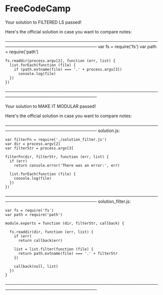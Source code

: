 # FreeCodeCamp

Your solution to FILTERED LS passed!

Here's the official solution in case you want to compare notes:

────────────────────────────────────────────────────────────────────────────────
    var fs = require('fs')
    var path = require('path')
    
    fs.readdir(process.argv[2], function (err, list) {
      list.forEach(function (file) {
        if (path.extname(file) === '.' + process.argv[3])
          console.log(file)
      })
    })
    
────────────────────────────────────────────────────────────────────────────────

Your solution to MAKE IT MODULAR passed!

Here's the official solution in case you want to compare notes:

────────────────────────────────────────────────────────────────────────────────
solution.js:

    var filterFn = require('./solution_filter.js')
    var dir = process.argv[2]
    var filterStr = process.argv[3]
    
    filterFn(dir, filterStr, function (err, list) {
      if (err)
        return console.error('There was an error:', err)
    
      list.forEach(function (file) {
        console.log(file)
      })
    })

────────────────────────────────────────────────────────────────────────────────
solution_filter.js:

    var fs = require('fs')
    var path = require('path')
    
    module.exports = function (dir, filterStr, callback) {
    
      fs.readdir(dir, function (err, list) {
        if (err)
          return callback(err)
    
        list = list.filter(function (file) {
          return path.extname(file) === '.' + filterStr
        })
    
        callback(null, list)
      })
    }

────────────────────────────────────────────────────────────────────────────────